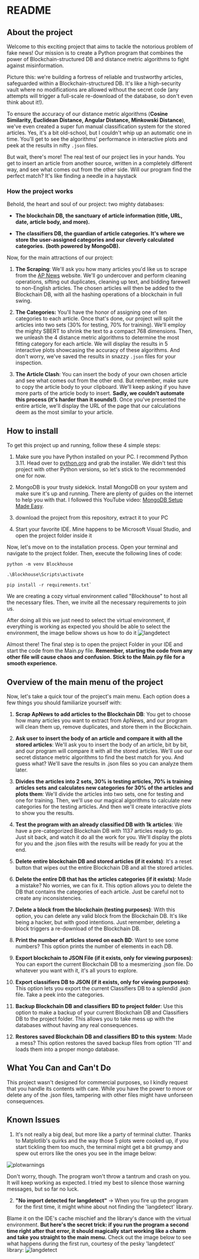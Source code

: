 # README

## About the project

Welcome to this exciting project that aims to tackle the notorious problem of fake news! Our mission is to create a Python program that combines the power of Blockchain-structured DB and distance metric algorithms to fight against misinformation.

Picture this: we're building a fortress of reliable and trustworthy articles, safeguarded within a Blockchain-structured DB. It's like a high-security vault where no modifications are allowed without the secret code (any attempts will trigger a full-scale re-download of the database, so don't even think about it!).

To ensure the accuracy of our distance metric algorithms (**Cosine Similarity, Euclidean Distance, Angular Distance, Minkowski Distance**), we've even created a super fun manual classification system for the stored articles. Yes, it's a bit old-school, but I couldn't whip up an automatic one in time. You'll get to see the algorithms' performance in interactive plots and peek at the results in nifty `.json` files.

But wait, there's more! The real test of our project lies in your hands. You get to insert an article from another source, written in a completely different way, and see what comes out from the other side. Will our program find the perfect match? It's like finding a needle in a haystack

### How the project works

Behold, the heart and soul of our project: two mighty databases:

-  **The blockchain DB, the sanctuary of article information (title, URL, date, article body, and more).**

-  **The classifiers DB, the guardian of article categories. It's where we store the user-assigned categories and our cleverly calculated categories.**
**(both powered by MongoDB).**

Now, for the main attractions of our project:

1.  **The Scraping**: We'll ask you how many articles you'd like us to scrape from the [AP News](https://apnews.com/) website. We'll go undercover and perform cleaning operations, sifting out duplicates, cleaning up text, and bidding farewell to non-English articles. The chosen articles will then be added to the Blockchain DB, with all the hashing operations of a blockchain in full swing.
2.  **The Categories:** You'll have the honor of assigning one of ten categories to each article. Once that's done, our project will split the articles into two sets (30% for testing, 70% for training). We'll employ the mighty SBERT to shrink the text to a compact 768 dimensions. Then, we unleash the 4 distance metric algorithms to determine the most fitting category for each article. We will display the results in 5 interactive plots showcasing the accuracy of these algorithms. And don't worry, we've saved the results in snazzy `.json` files for your inspection.

3.  **The Article Clash**: You can insert the body of your own chosen article and see what comes out from the other end. But remember, make sure to copy the article body to your clipboard. 
We'll keep asking if you have more parts of the article body to insert. **Sadly, we couldn't automate this process (it's harder than it sounds!)**. 
Once you've presented the entire article, we'll display the URL of the page that our calculations deem as the most similar to your article.

## **How to install**

To get this project up and running, follow these 4 simple steps:

1. Make sure you have Python installed on your PC. I recommend Python 3.11. Head over to [python.org](https://www.python.org/downloads/release/python-3110/) and grab the installer. We didn't test this project with other Python versions, so let's stick to the recommended one for now.

2. MongoDB is your trusty sidekick. Install MongoDB on your system and make sure it's up and running. There are plenty of guides on the internet to help you with that. I followed this YouTube video: [MongoDB Setup Made Easy](https://www.youtube.com/watch?v=gB6WLkSrtJk).

3. download the project from this repository, extract it to your PC

4. Start your favorite IDE. Mine happens to be Microsoft Visual Studio,  and open the project folder inside it

Now, let's move on to the installation process. Open your terminal and navigate to the project folder. Then, execute the following lines of code:

```
python -m venv Blockhouse

.\Blockhouse\Scripts\activate

pip install -r requirements.txt`
```
We are creating a cozy virtual environment called "Blockhouse" to host all the necessary files. Then, we invite all the necessary requirements to join us.

After doing all this we just need to select the virtual environment, if everything is working as expected you should be able to select the environment, the image bellow shows us how to do it
![langdetect](https://github.com/FilipeCacho/BlockchainNLP/blob/main/readME%20images/virtualenv.png)


Almost there! The final step is to open the project Folder in your IDE and start the code from the Main.py file. **Remember, starting the code from any other file will cause chaos and confusion. Stick to the Main.py file for a smooth experience.**

## Overview of the main menu of the project

Now, let's take a quick tour of the project's main menu. Each option does a few things you should familiarize yourself with:

1.  **Scrap ApNews to add articles to the Blockchain DB**: You get to choose how many articles you want to extract from ApNews, and our program will clean them up, remove duplicates, and store them in the Blockchain.

2.  **Ask user to insert the body of an article and compare it with all the stored articles**: We'll ask you to insert the body of an article, bit by bit, and our program will compare it with all the stored articles. We'll use our secret distance metric algorithms to find the best match for you. And guess what? We'll save the results in .json files so you can analyze them later.

3.  **Divides the articles into 2 sets, 30% is testing articles, 70% is training articles sets and calculates new categories for 30% of the articles and plots them**: We'll divide the articles into two sets, one for testing and one for training. Then, we'll use our magical algorithms to calculate new categories for the testing articles. And then we'll create interactive plots to show you the results.

4.  **Test the program with an already classified DB with 1k articles**: We have a pre-categorized Blockchain DB with 1137 articles ready to go. Just sit back, and watch it do all the work for you. We'll display the plots for you and the .json files with the results will be ready for you at the end.

5.  **Delete entire blockchain DB and stored articles (if it exists)**:  It's a reset button that wipes out the entire Blockchain DB and all the stored articles.

6.  **Delete the entire DB that has the articles categories (if it exists)**: Made a mistake? No worries, we can fix it. This option allows you to delete the DB that contains the categories of each article. Just be careful not to create any inconsistencies.

7.  **Delete a block from the blockchain (testing purposes)**: With this option, you can delete any valid block from the Blockchain DB. It's like being a hacker, but with good intentions. Just remember, deleting a block triggers a re-download of the Blockchain DB.

8.  **Print the number of articles stored on each BD**: Want to see some numbers? This option prints the number of elements in each DB.

9.  **Export blockchain to JSON File (if it exists, only for viewing purposes)**: You can export the current Blockchain DB to a mesmerizing .json file. Do whatever you want with it, it's all yours to explore.

10.  **Export classifiers DB to JSON (if it exists, only for viewing purposes)**: This option lets you export the current Classifiers DB to a splendid .json file. Take a peek into the categories.

11.  **Backup Blockchain DB and classifiers BD to project folder**: Use this option to make a backup of your current Blockchain DB and Classifiers DB to the project folder. This allows you to take mess up with the databases without having any real consequences.

12.  **Restores saved Blockchain DB and classifiers BD to this system**: Made a mess? This option restores the saved backup files from option '11' and loads them into a proper mongo database.

## What You Can and Can't Do
This project wasn't designed for commercial purposes, so I kindly request that you handle its contents with care. While you have the power to move or delete any of the .json files, tampering with other files might have unforseen consequences.

## Known Issues
1. It's not really a big deal, but more like a party of terminal clutter. Thanks to Matplotlib's quirks and the way those 5 plots were cooked up, if you start tickling them too much, the terminal might get a bit grumpy and spew out errors like the ones you see in the image below:

![plotwarnings](https://github.com/FilipeCacho/BlockchainNLP/blob/main/readME%20images/plotwarnings.png)

Don't worry, though. The program won't throw a tantrum and crash on you. It will keep working as expected. I tried my best to silence those warning messages, but so far no luck.

2. **"No import detected for langdetect"** -> When you fire up the program for the first time, it might whine about not finding the 'langdetect' library. 

Blame it on the IDE's cache mischief and the library's dance with the virtual environment. **But here's the secret trick: if you run the program a second time right after that error, it should magically start working like a charm and take you straight to the main menu.**
Check out the image below to see what happens during the first run, courtesy of the pesky 'langdetect' library:
![langdetect](https://github.com/FilipeCacho/BlockchainNLP/blob/main/readME%20images/langdetect.png)
